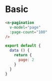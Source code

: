 # Basic
```html
<n-pagination
  v-model="page"
  :page-count="100"
/>
```

```js
export default {
  data () {
    return {
      page: 2
    }
  }
}
```